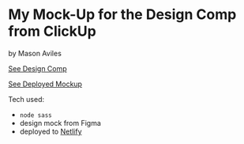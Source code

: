 # My Mock-Up for the Design Comp from ClickUp

by Mason Aviles

[See Design Comp](https://www.figma.com/file/qNLG2DvzowucTvhyYoM6KB/HTML-%26-CSS-Engineer-Mini-Project?node-id=0%3A1)

[See Deployed Mockup](https://mystifying-archimedes-be89df.netlify.app)

Tech used:
- `node sass`
- design mock from Figma
- deployed to [Netlify](https://mystifying-archimedes-be89df.netlify.app)
